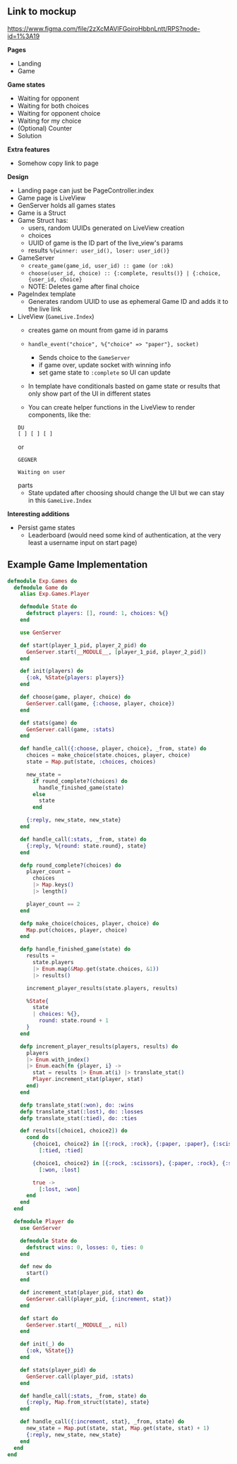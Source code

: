 ## Link to mockup
https://www.figma.com/file/2zXcMAVlFGoiroHbbnLntt/RPS?node-id=1%3A19

**Pages**

- Landing
- Game

**Game states**

- Waiting for opponent
- Waiting for both choices
- Waiting for opponent choice
- Waiting for my choice
- (Optional) Counter
- Solution

**Extra features**

- Somehow copy link to page

**Design**

- Landing page can just be PageController.index
- Game page is LiveView
- GenServer holds all games states
- Game is a Struct
- Game Struct has:
	- users, random UUIDs generated on LiveView creation
	- choices
	- UUID of game is the ID part of the live_view's params
	- results `%{winner: user_id(), loser: user_id()}`
- GameServer
	- `create_game(game_id, user_id) :: game (or :ok)`
	- `choose(user_id, choice) :: {:complete, results()} | {:choice, {user_id, choice}`
	- NOTE: Deletes game after final choice
- PageIndex template
  - Generates random UUID to use as ephemeral Game ID and adds it to the live link
- LiveView (`GameLive.Index`)
	- creates game on mount from game id in params
	- `handle_event("choice", %{"choice" => "paper"}, socket)`
		- Sends choice to the `GameServer`
		- if game over, update socket with winning info
		- set game state to `:complete` so UI can update

	- In template have conditionals basted on game state or results that only show part of the UI in different states
	- You can create helper functions in the LiveView to render components, like the:
	```
	DU
	[ ] [ ] [ ]
	```
	or
	```
	GEGNER

    Waiting on user
	```
	parts
	- State updated after choosing should change the UI but we can stay in this `GameLive.Index`


**Interesting additions**

- Persist game states
	- Leaderboard (would need some kind of authentication, at the very least a username input on start page)


## Example Game Implementation

```elixir
defmodule Exp.Games do
  defmodule Game do
    alias Exp.Games.Player

    defmodule State do
      defstruct players: [], round: 1, choices: %{}
    end

    use GenServer

    def start(player_1_pid, player_2_pid) do
      GenServer.start(__MODULE__, [player_1_pid, player_2_pid])
    end

    def init(players) do
      {:ok, %State{players: players}}
    end

    def choose(game, player, choice) do
      GenServer.call(game, {:choose, player, choice})
    end

    def stats(game) do
      GenServer.call(game, :stats)
    end

    def handle_call({:choose, player, choice}, _from, state) do
      choices = make_choice(state.choices, player, choice)
      state = Map.put(state, :choices, choices)

      new_state =
        if round_complete?(choices) do
          handle_finished_game(state)
        else
          state
        end

      {:reply, new_state, new_state}
    end

    def handle_call(:stats, _from, state) do
      {:reply, %{round: state.round}, state}
    end

    defp round_complete?(choices) do
      player_count =
        choices
        |> Map.keys()
        |> length()

      player_count == 2
    end

    defp make_choice(choices, player, choice) do
      Map.put(choices, player, choice)
    end

    defp handle_finished_game(state) do
      results =
        state.players
        |> Enum.map(&Map.get(state.choices, &1))
        |> results()

      increment_player_results(state.players, results)

      %State{
        state
        | choices: %{},
          round: state.round + 1
      }
    end

    defp increment_player_results(players, results) do
      players
      |> Enum.with_index()
      |> Enum.each(fn {player, i} ->
        stat = results |> Enum.at(i) |> translate_stat()
        Player.increment_stat(player, stat)
      end)
    end

    defp translate_stat(:won), do: :wins
    defp translate_stat(:lost), do: :losses
    defp translate_stat(:tied), do: :ties

    def results([choice1, choice2]) do
      cond do
        {choice1, choice2} in [{:rock, :rock}, {:paper, :paper}, {:scissors, :scissors}] ->
          [:tied, :tied]

        {choice1, choice2} in [{:rock, :scissors}, {:paper, :rock}, {:scissors, :paper}] ->
          [:won, :lost]

        true ->
          [:lost, :won]
      end
    end
  end

  defmodule Player do
    use GenServer

    defmodule State do
      defstruct wins: 0, losses: 0, ties: 0
    end

    def new do
      start()
    end

    def increment_stat(player_pid, stat) do
      GenServer.call(player_pid, {:increment, stat})
    end

    def start do
      GenServer.start(__MODULE__, nil)
    end

    def init(_) do
      {:ok, %State{}}
    end

    def stats(player_pid) do
      GenServer.call(player_pid, :stats)
    end

    def handle_call(:stats, _from, state) do
      {:reply, Map.from_struct(state), state}
    end

    def handle_call({:increment, stat}, _from, state) do
      new_state = Map.put(state, stat, Map.get(state, stat) + 1)
      {:reply, new_state, new_state}
    end
  end
end
```
